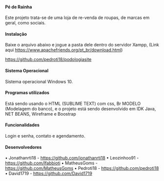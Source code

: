 #### Pé de Rainha ####

Este projeto trata-se de uma loja de re-venda de roupas, de marcas em geral, como sociais.

#### Instalação #### 

Baixe o arquivo abaixo e jogue a pasta dele dentro do servidor Xampp, (Link aqui https://www.apachefriends.org/pt_br/download.html)

https://github.com/pedroti18/podologiasite

#### Sistema Operacional ####

Sistema operacional Windows 10.

#### Programas utilizados ####

Está sendo usando o HTML (SUBLIME TEXT) com css, Br MODELO (Modelagem do banco), e o projeto está sendo desenvolvido em IDK Java, NET BEANS, Wireframe e Boostrap


#### Funcionalidades ####

Login e senha, contato e agendamento.

#### Desenvolvedores ####
•	Jonathanrti18 - https://github.com/jonathanrti18
•	Leozinhoo91 - https://github.com/lfabbioti
•	MatheusGoms - https://github.com/MatheusGoms
•	Pedroti18 - https://github.com/pedroti18
•	David1719 - https://github.com/David1719
